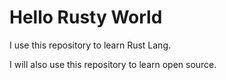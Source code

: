 
# Hello Rusty World

I use this repository to learn Rust Lang.

I will also use this repository to learn open source.